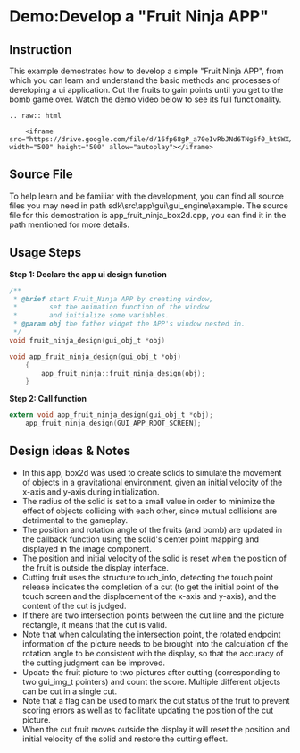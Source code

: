 # Demo:Develop a "Fruit Ninja APP"


## Instruction
This example demostrates how to develop a simple "Fruit Ninja APP", from which you can learn and understand the basic methods and processes of developing a ui application. Cut the fruits to gain points until you get to the bomb game over. Watch the demo video below to see its full functionality.

```eval_rst
.. raw:: html

    <iframe src="https://drive.google.com/file/d/16fp68gP_a70eIvRbJNd6TNg6f0_htSWX/preview" width="500" height="500" allow="autoplay"></iframe>
```

## Source File
To help learn and be familiar with the development, you can find all source files you may need in path sdk\src\app\gui\gui_engine\example\. The source file for this demostration is app_fruit_ninja_box2d.cpp, you can find it in the path mentioned for more details.

## Usage Steps

__Step 1:  Declare the app ui design function__
```c
/** 
 * @brief start Fruit_Ninja APP by creating window,
 *        set the animation function of the window 
 *        and initialize some variables.
 * @param obj the father widget the APP's window nested in.
 */
void fruit_ninja_design(gui_obj_t *obj)

void app_fruit_ninja_design(gui_obj_t *obj)
    {
        app_fruit_ninja::fruit_ninja_design(obj);
    }
```

__Step 2:  Call function__
```c
extern void app_fruit_ninja_design(gui_obj_t *obj);
    app_fruit_ninja_design(GUI_APP_ROOT_SCREEN);
```	

## Design ideas & Notes
* In this app, box2d was used to create solids to simulate the movement of objects in a gravitational environment, given an initial velocity of the x-axis and y-axis during initialization. 
* The radius of the solid is set to a small value in order to minimize the effect of objects colliding with each other, since mutual collisions are detrimental to the gameplay. 
* The position and rotation angle of the fruits (and bomb) are updated in the callback function using the solid's center point mapping and displayed in the image component. 
* The position and initial velocity of the solid is reset when the position of the fruit is outside the display interface.
* Cutting fruit uses the structure touch_info, detecting the touch point release indicates the completion of a cut (to get the initial point of the touch screen and the displacement of the x-axis and y-axis), and the content of the cut is judged. 
* If there are two intersection points between the cut line and the picture rectangle, it means that the cut is valid. 
* Note that when calculating the intersection point, the rotated endpoint information of the picture needs to be brought into the calculation of the rotation angle to be consistent with the display, so that the accuracy of the cutting judgment can be improved. 
* Update the fruit picture to two pictures after cutting (corresponding to two gui_img_t pointers) and count the score. Multiple different objects can be cut in a single cut. 
* Note that a flag can be used to mark the cut status of the fruit to prevent scoring errors as well as to facilitate updating the position of the cut picture. 
* When the cut fruit moves outside the display it will reset the position and initial velocity of the solid and restore the cutting effect.


